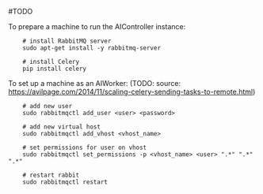 #TODO

To prepare a machine to run the AIController instance:

```
    # install RabbitMQ server
    sudo apt-get install -y rabbitmq-server

    # install Celery
    pip install celery
```


To set up a machine as an AIWorker:
(TODO: source: https://avilpage.com/2014/11/scaling-celery-sending-tasks-to-remote.html)
```
    # add new user
    sudo rabbitmqctl add_user <user> <password>

    # add new virtual host
    sudo rabbitmqctl add_vhost <vhost_name>

    # set permissions for user on vhost
    sudo rabbitmqctl set_permissions -p <vhost_name> <user> ".*" ".*" ".*"

    # restart rabbit
    sudo rabbitmqctl restart
```